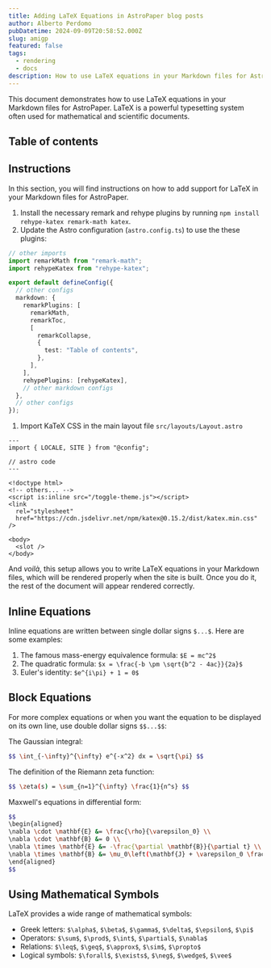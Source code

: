 ```yaml
---
title: Adding LaTeX Equations in AstroPaper blog posts
author: Alberto Perdomo
pubDatetime: 2024-09-09T20:58:52.000Z
slug: amigp
featured: false
tags:
  - rendering
  - docs
description: How to use LaTeX equations in your Markdown files for AstroPaper.
---
```


This document demonstrates how to use LaTeX equations in your Markdown files for AstroPaper. LaTeX is a powerful typesetting system often used for mathematical and scientific documents.

## Table of contents

## Instructions

In this section, you will find instructions on how to add support for LaTeX in your Markdown files for AstroPaper.

1. Install the necessary remark and rehype plugins by running `npm install rehype-katex remark-math katex`.
2. Update the Astro configuration (`astro.config.ts`) to use the these plugins:

```ts
// other imports
import remarkMath from "remark-math";
import rehypeKatex from "rehype-katex";

export default defineConfig({
  // other configs
  markdown: {
    remarkPlugins: [
      remarkMath,
      remarkToc,
      [
        remarkCollapse,
        {
          test: "Table of contents",
        },
      ],
    ],
    rehypePlugins: [rehypeKatex],
    // other markdown configs
  },
  // other configs
});
```

1. Import KaTeX CSS in the main layout file `src/layouts/Layout.astro`

```astro
---
import { LOCALE, SITE } from "@config";

// astro code
---

<!doctype html>
<!-- others... -->
<script is:inline src="/toggle-theme.js"></script>
<link
  rel="stylesheet"
  href="https://cdn.jsdelivr.net/npm/katex@0.15.2/dist/katex.min.css"
/>

<body>
  <slot />
</body>
```

And *voilà*, this setup allows you to write LaTeX equations in your Markdown files, which will be rendered properly when the site is built. Once you do it, the rest of the document will appear rendered correctly.

## Inline Equations

Inline equations are written between single dollar signs `$...$`. Here are some examples:

1. The famous mass-energy equivalence formula: `$E = mc^2$`
2. The quadratic formula: `$x = \frac{-b \pm \sqrt{b^2 - 4ac}}{2a}$`
3. Euler's identity: `$e^{i\pi} + 1 = 0$`

## Block Equations

For more complex equations or when you want the equation to be displayed on its own line, use double dollar signs `$$...$$`:

The Gaussian integral:

```bash
$$ \int_{-\infty}^{\infty} e^{-x^2} dx = \sqrt{\pi} $$
```

The definition of the Riemann zeta function:

```bash
$$ \zeta(s) = \sum_{n=1}^{\infty} \frac{1}{n^s} $$
```

Maxwell's equations in differential form:

```bash
$$
\begin{aligned}
\nabla \cdot \mathbf{E} &= \frac{\rho}{\varepsilon_0} \\
\nabla \cdot \mathbf{B} &= 0 \\
\nabla \times \mathbf{E} &= -\frac{\partial \mathbf{B}}{\partial t} \\
\nabla \times \mathbf{B} &= \mu_0\left(\mathbf{J} + \varepsilon_0 \frac{\partial \mathbf{E}}{\partial t}\right)
\end{aligned}
$$
```

## Using Mathematical Symbols

LaTeX provides a wide range of mathematical symbols:

* Greek letters: `$\alpha$`, `$\beta$`, `$\gamma$`, `$\delta$`, `$\epsilon$`, `$\pi$`
* Operators: `$\sum$`, `$\prod$`, `$\int$`, `$\partial$`, `$\nabla$`
* Relations: `$\leq$`, `$\geq$`, `$\approx$`, `$\sim$`, `$\propto$`
* Logical symbols: `$\forall$`, `$\exists$`, `$\neg$`, `$\wedge$`, `$\vee$`

